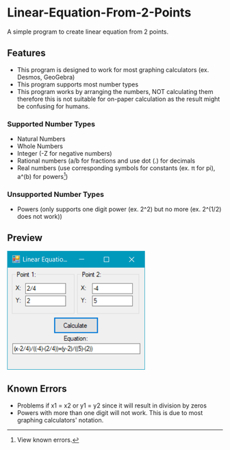 # Linear-Equation-From-2-Points
A simple program to create linear equation from 2 points.
## Features
- This program is designed to work for most graphing calculators (ex. Desmos, GeoGebra)
- This program supports most number types
- This program works by arranging the numbers, NOT calculating them therefore this is not suitable for on-paper calculation as the result might be confusing for humans.
### Supported Number Types
- Natural Numbers
- Whole Numbers
- Integer (-Z for negative numbers)
- Rational numbers (a/b for fractions and use dot (.) for decimals
- Real numbers (use corresponding symbols for constants (ex. π for pi), a^(b) for powers[^1])

[^1]: View known errors.
### Unsupported Number Types
- Powers (only supports one digit power (ex. 2^2) but no more (ex. 2^(1/2) does not work))
## Preview
![alt text](https://github.com/hisazakura/Linear-Equation-From-2-Points/blob/master/Line%20From%20Two%20Points/preview.png?raw=true)
## Known Errors
- Problems if x1 = x2 or y1 = y2 since it will result in division by zeros
- Powers with more than one digit will not work. This is due to most graphing calculators' notation.

